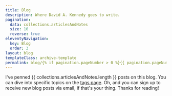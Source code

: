 ```yaml
---
title: Blog
description: Where David A. Kennedy goes to write.
pagination:
  data: collections.articlesAndNotes
  size: 10
  reverse: true
eleventyNavigation:
  key: Blog
  order: 3
layout: blog
templateClass: archive-template
permalink: blog/{% if pagination.pageNumber > 0 %}{{ pagination.pageNumber + 1 }}/{% endif %}index.html
---
```


I've penned {{ collections.articlesAndNotes.length }} posts on this blog. You can dive into specific topics on the <a href="{{ '/tags/' | url }}">tags page</a>. Oh, and you can sign up to receive new blog posts via email, if that's your thing. Thanks for reading!
